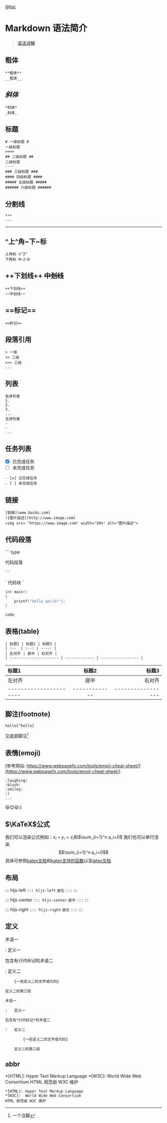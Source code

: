 @[toc](目录)

Markdown 语法简介
=============
> [语法详解](http://commonmark.org/help/)

## **粗体**
```
**粗体**
__粗体__
```
## *斜体*
```
*斜体*
_斜体_
```
## 标题
```
# 一级标题 #
一级标题
====
## 二级标题 ##
二级标题
----
### 三级标题 ###
#### 四级标题 ####
##### 五级标题 #####
###### 六级标题 ######
```
## 分割线
```
***
---
```
****
## ^上^角~下~标
```
上角标 x^2^
下角标 H~2~0
```
## ++下划线++ ~~中划线~~
```
++下划线++
~~中划线~~
```
## ==标记==
```
==标记==
```
## 段落引用
```
> 一级
>> 二级
>>> 三级
...
```

## 列表
```
有序列表
1.
2.
3.
...
无序列表
-
-
...
```

## 任务列表

- [x] 已完成任务
- [ ] 未完成任务

```
- [x] 已完成任务
- [ ] 未完成任务
```

## 链接
```
[链接](www.baidu.com)
![图片描述](http://www.image.com)
<img src= "https://www.image.com" width="50%" alt="图片描述">
```
## 代码段落
\``` type

代码段落

\```

\` 代码块 \`

```c++
int main()
{
    printf("hello world!");
}
```
`code`
## 表格(table)
```
| 标题1 | 标题2 | 标题3 |
| :--  | :--: | ----: |
| 左对齐 | 居中 | 右对齐 |
| ---------------------- | ------------- | ----------------- |
```
| 标题1 | 标题2 | 标题3 |
| :--  | :--: | ----: |
| 左对齐 | 居中 | 右对齐 |
| ---------------------- | ------------- | ----------------- |
## 脚注(footnote)
```
hello[^hello]
```

见底部脚注[^hello]

[^hello]: 一个注脚

## 表情(emoji)
[参考网站: https://www.webpagefx.com/tools/emoji-cheat-sheet/](https://www.webpagefx.com/tools/emoji-cheat-sheet/)
```
:laughing:
:blush:
:smiley:
:)
...
```
:laughing::blush::smiley::)

## $\KaTeX$公式

我们可以渲染公式例如：$x_i + y_i = z_i$和$\sum_{i=1}^n a_i=0$
我们也可以单行渲染
$$\sum_{i=1}^n a_i=0$$
具体可参照[katex文档](http://www.intmath.com/cg5/katex-mathjax-comparison.php)和[katex支持的函数](https://github.com/Khan/KaTeX/wiki/Function-Support-in-KaTeX)以及[latex文档](https://math.meta.stackexchange.com/questions/5020/mathjax-basic-tutorial-and-quick-reference)

## 布局

::: hljs-left
`::: hljs-left`
`居左`
`:::`
:::

::: hljs-center
`::: hljs-center`
`居中`
`:::`
:::

::: hljs-right
`::: hljs-right`
`居右`
`:::`
:::

## 定义

术语一

:   定义一

包含有*行内标记*的术语二

:   定义二

        {一些定义二的文字或代码}

    定义二的第三段

```
术语一

:   定义一

包含有*行内标记*的术语二

:   定义二

        {一些定义二的文字或代码}

    定义二的第三段

```

## abbr
*[HTML]: Hyper Text Markup Language
*[W3C]:  World Wide Web Consortium
HTML 规范由 W3C 维护
```
*[HTML]: Hyper Text Markup Language
*[W3C]:  World Wide Web Consortium
HTML 规范由 W3C 维护
```

